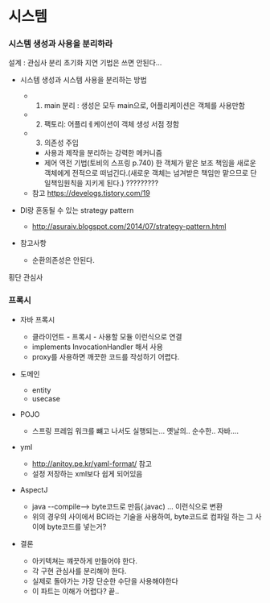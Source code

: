 # 시스템

### 시스템 생성과 사용을 분리하라

설계 : 관심사 분리
초기화 지연 기법은 쓰면 안된다…

- 시스템 생성과 시스템 사용을 분리하는 방법
  - 1. main 분리 : 생성은 모두 main으로, 어플리케이션은 객체를 사용만함
  - 2. 팩토리: 어플리ㅔ케이션이 객체 생성 서점 정함
  - 3. 의존성 주입
    - 사용과 제작을 분리하는 강력한 메커니즘
    - 제어 역전 기법(토비의 스프링 p.740) 한 객체가 맡은 보조 책임을 새로운 객체에게 전적으로 떠넘긴다.(새로운 객체는 넘겨받은 책임만 맡으므로 단일책임원칙을 지키게 된다.) ?????????
  - 참고 https://develogs.tistory.com/19

- DI랑 혼동될 수 있는 strategy pattern
  - http://asuraiv.blogspot.com/2014/07/strategy-pattern.html

- 참고사항
  - 순환의존성은 안된다.
  
횡단 관심사

### 프록시
- 자바 프록시 
  - 클라이언트 - 프록시 - 사용할 모듈 이런식으로 연결
  - implements InvocationHandler 해서 사용
  - proxy를 사용하면 깨끗한 코드를 작성하기 어렵다.
  
- 도메인
  - entity
  - usecase
- POJO
  - 스프링 프레임 워크를 뺴고 나서도 실행되는... 옛날의.. 순수한.. 자바....
- yml
  - http://anitoy.pe.kr/yaml-format/ 참고
  - 설정 저장하는 xml보다 쉽게 되어있음
- AspectJ
  - java --compile--> byte코드로 만듬(.javac) ... 이런식으로 변환
  - 위의 경우의 사이에서 BCI라는 기술을 사용하여, byte코드로 컴파일 하는 그 사이에 byte코드를 넣는거?

- 결론
  - 아키텍쳐는 꺠끗하게 만들어야 한다. 
  - 각 구현 관심사를 분리해야 한다.
  - 실제로 돌아가는 가장 단순한 수단을 사용해야한다
  - 이 파트는 이해가 어렵다? 끝..
